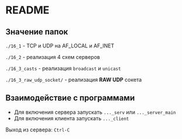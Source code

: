 # README

## Значение папок

`./16_1` - TCP и UDP на AF_LOCAL и AF_INET

`./16_2` - реализация 4 схем серверов

`./16_3_casts` - реализация `broadcast` и `unicast`

`./16_3_raw_udp_socket/` - реализация **RAW UDP** сокета

## Взаимодействие с программами

* Для включения сервера запускать `..._serv` или `..._server_main`
* Для включения клиента запускать `..._client`

Выход из сервера: `Ctrl-C`
